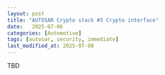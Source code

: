 ```yaml
---
layout: post
title: "AUTOSAR Crypto stack #3 Crypto interface"
date:   2025-07-06
categories: [Automotive]
tags: [autosar, security, immediate]
last_modified_at: 2025-07-08
---
```


TBD